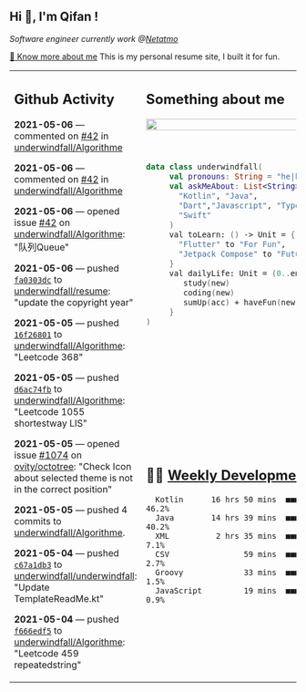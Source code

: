 <h2> Hi 👋, I'm Qifan ! </h2>
<p><em>Software engineer currently work @<a href="https://www.netatmo.com">Netatmo</a>
</em></p><p><a href="https://qifanyang.com/resume" target="_blank"> 🔭 Know more about me</a> This is my personal resume site, I built it for fun.</p>
<table><tr><td valign="top" rowspan="2">

 ## Github Activity
 <!-- githubActivity starts -->
  **2021-05-06** — commented on [#42](https://github.com/underwindfall/Algorithme/issues/42#issuecomment-833302423) in [underwindfall/Algorithme](https://api.github.com/repos/underwindfall/Algorithme)

  **2021-05-06** — commented on [#42](https://github.com/underwindfall/Algorithme/issues/42#issuecomment-833301516) in [underwindfall/Algorithme](https://api.github.com/repos/underwindfall/Algorithme)

  **2021-05-06** — opened issue [#42](https://api.github.com/repos/underwindfall/Algorithme/issues/42) on [underwindfall/Algorithme](https://api.github.com/repos/underwindfall/Algorithme): "队列Queue"

  **2021-05-06** — pushed [`fa0303dc`](https://api.github.com/repos/underwindfall/resume/commits/fa0303dc161c3cd92f16865059e37fb2d4e196e9) to [underwindfall/resume](https://api.github.com/repos/underwindfall/resume): "update the copyright year"

  **2021-05-05** — pushed [`16f26801`](https://api.github.com/repos/underwindfall/Algorithme/commits/16f268019f5e7eb9ad3b7341a099e09da85db033) to [underwindfall/Algorithme](https://api.github.com/repos/underwindfall/Algorithme): "Leetcode 368"

  **2021-05-05** — pushed [`d6ac74fb`](https://api.github.com/repos/underwindfall/Algorithme/commits/d6ac74fb2d0028bfeb09919b1701c6973eb7abe7) to [underwindfall/Algorithme](https://api.github.com/repos/underwindfall/Algorithme): "Leetcode 1055 shortestway LIS"

  **2021-05-05** — opened issue [#1074](https://api.github.com/repos/ovity/octotree/issues/1074) on [ovity/octotree](https://api.github.com/repos/ovity/octotree): "Check Icon about selected theme  is not in the correct position"

  **2021-05-05** — pushed 4 commits to [underwindfall/Algorithme](https://api.github.com/repos/underwindfall/Algorithme).

  **2021-05-04** — pushed [`c67a1db3`](https://api.github.com/repos/underwindfall/underwindfall/commits/c67a1db3dd4329c08b53e3fed6be2cdec966e9d7) to [underwindfall/underwindfall](https://api.github.com/repos/underwindfall/underwindfall): "Update TemplateReadMe.kt"

  **2021-05-04** — pushed [`f666edf5`](https://api.github.com/repos/underwindfall/Algorithme/commits/f666edf546e89c2efec1eb154c472c8e57225df3) to [underwindfall/Algorithme](https://api.github.com/repos/underwindfall/Algorithme): "Leetcode 459 repeatedstring"
 <!-- githubActivity ends -->
 </td><td valign="top">

 ## Something about me
 <!-- profile starts -->
 <a href="https://github.com/underwindfall" width="100%">
  <img src="https://github-readme-stats.vercel.app/api?username=underwindfall&show_icons=true&icon_color=805AD5&text_color=718096&bg_color=ffffff00&hide_title=true&include_all_commits=true&count_private=true&hide_border=true" width="100%"/>
 </a>
 <br/>
 <br/>
 <br/>
 
 ```kotlin
 data class underwindfall(
      val pronouns: String = "he|him",
      val askMeAbout: List<String> = listOf(
        "Kotlin", "Java", 
        "Dart","Javascript", "Typescript",
        "Swift"
      )
      val toLearn: () -> Unit = {
        "Flutter" to "For Fun",
        "Jetpack Compose" to "Future"
      }
      val dailyLife: Unit = (0..end).reduce { acc, new ->	
         study(new)	
         coding(new)	
         sumUp(acc) + haveFun(new)	
      }
 )
 ```
 <!-- profile ends -->
 </td></tr><tr><td valign="top">

 ## 🏊‍♂️ <a href="https://gist.github.com/underwindfall/377ee88ba1fabd1e93516e48ca9c61eb" target="_blank">Weekly Development Breakdown</a>
  <!-- codeTime starts -->
  ```text
    Kotlin      16 hrs 50 mins  ■■■■■■■■■■■■■■▥□□□□□□□□□  46.2%
    Java        14 hrs 39 mins  ■■■■■■■■■■■■■□□□□□□□□□□□  40.2%
    XML          2 hrs 35 mins  ■■■■■◱□□□□□□□□□□□□□□□□□□   7.1%
    CSV                59 mins  ■■■■◱□□□□□□□□□□□□□□□□□□□   2.7%
    Groovy             33 mins  ■■■▦□□□□□□□□□□□□□□□□□□□□   1.5%
    JavaScript         19 mins  ■■■▦□□□□□□□□□□□□□□□□□□□□   0.9%
  ```
  <!-- codeTime starts -->
  </td></tr></table>